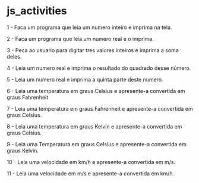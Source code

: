 # js_activities

1 - Faca um programa que leia um numero inteiro e imprima na tela.<br> 

2 - Faca um programa que leia um numero real e o imprima. <br>

3 - Peca ao usuario para digitar tres valores inteiros e imprima a soma deles. <br>

4 - Leia um numero real e imprima o resultado do quadrado desse número. <br>

5 - Leia um numero real e imprima a quinta parte deste numero. <br>

6 - Leia uma temperatura em graus Celsius e apresente-a convertida em graus Fahrenheit <br>

7 - Leia uma temperatura em graus Fahrenheit e apresente-a convertida em graus Celsius. <br>

8 - Leia uma temperatura em graus Kelvin e apresente-a convertida em graus Celsius. <br>

9 - Leia uma Temperatura em graus Celsius e apresente-a convertida em graus Kelvin. <br>

10 - Leia uma velocidade em km/h e apresente-a convertida em m/s. <br>

11 - Leia uma velocidade em m/s e apresente-a convertida em km/h. <br>
